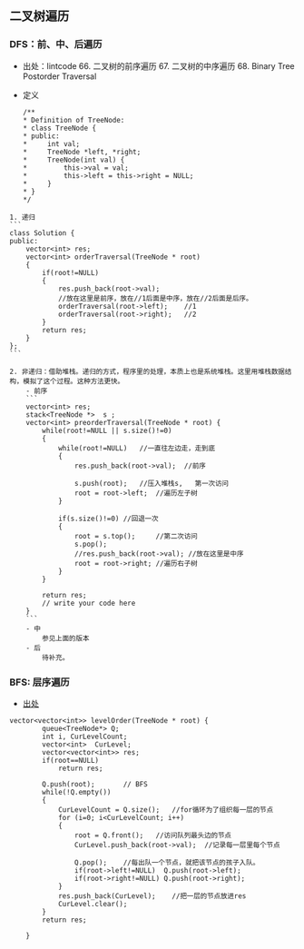 

## 二叉树遍历

### DFS：前、中、后遍历
   - 出处：lintcode
        66. 二叉树的前序遍历
        67. 二叉树的中序遍历
        68. Binary Tree Postorder Traversal

   - 定义
        ```
        /**
        * Definition of TreeNode:
        * class TreeNode {
        * public:
        *     int val;
        *     TreeNode *left, *right;
        *     TreeNode(int val) {
        *         this->val = val;
        *         this->left = this->right = NULL;
        *     }
        * }
        */
        ```

    1. 递归
    ```
    class Solution {
    public:
        vector<int> res;
        vector<int> orderTraversal(TreeNode * root)
        {
            if(root!=NULL)
            {
                res.push_back(root->val); 
                //放在这里是前序，放在//1后面是中序，放在//2后面是后序。
                orderTraversal(root->left);    //1
                orderTraversal(root->right);   //2                     
            }
            return res;
        }
    };
    ```

    2. 非递归：借助堆栈。递归的方式，程序里的处理，本质上也是系统堆栈。这里用堆栈数据结构，模拟了这个过程。这种方法更快。
        - 前序
        ```
        vector<int> res;
        stack<TreeNode *>  s ;
        vector<int> preorderTraversal(TreeNode * root) {
            while(root!=NULL || s.size()!=0)
            {
                while(root!=NULL)   //一直往左边走，走到底
                {
                    res.push_back(root->val);  //前序
                
                    s.push(root);   //压入堆栈s,   第一次访问
                    root = root->left;  //遍历左子树
                }
                
                if(s.size()!=0) //回退一次
                {
                    root = s.top();     //第二次访问
                    s.pop();
                    //res.push_back(root->val); //放在这里是中序
                    root = root->right; //遍历右子树
                }
            }
            
            return res;
            // write your code here
        }
        ```
        - 中
            参见上面的版本    
        - 后
            待补充。




### BFS: 层序遍历
- [出处](https://www.lintcode.com/problem/binary-tree-level-order-traversal/leaderboard)
```
vector<vector<int>> levelOrder(TreeNode * root) {
        queue<TreeNode*> Q;
        int i, CurLevelCount;
        vector<int>  CurLevel;
        vector<vector<int>> res;
        if(root==NULL)
            return res;
            
        Q.push(root);       // BFS
        while(!Q.empty())
        {
            CurLevelCount = Q.size();   //for循环为了组织每一层的节点
            for (i=0; i<CurLevelCount; i++)
            {
                root = Q.front();   //访问队列最头边的节点
                CurLevel.push_back(root->val);  //记录每一层里每个节点
                
                Q.pop();    //每出队一个节点，就把该节点的孩子入队。
                if(root->left!=NULL)  Q.push(root->left);
                if(root->right!=NULL) Q.push(root->right);
            }
            res.push_back(CurLevel);    //把一层的节点放进res
            CurLevel.clear();
        }
        return res;

    }
```